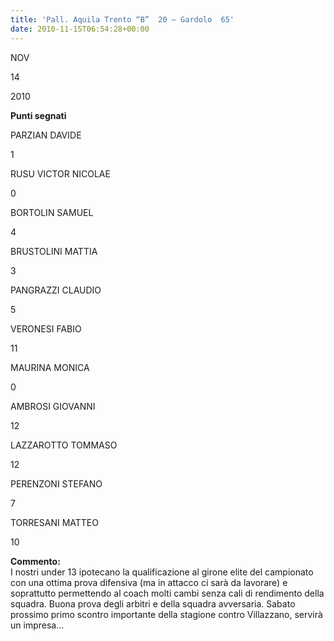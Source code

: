 ```yaml
---
title: 'Pall. Aquila Trento “B”  20 – Gardolo  65'
date: 2010-11-15T06:54:28+00:00
---
```

NOV

14

2010

**Punti segnati**

PARZIAN DAVIDE

1

RUSU VICTOR NICOLAE

0

BORTOLIN SAMUEL

4

BRUSTOLINI MATTIA

3

PANGRAZZI CLAUDIO

5

VERONESI FABIO

11

MAURINA MONICA

0

AMBROSI GIOVANNI

12

LAZZAROTTO TOMMASO

12

PERENZONI STEFANO

7

TORRESANI MATTEO

10

**Commento:**  
I nostri under 13 ipotecano la qualificazione al girone elite del campionato con una ottima prova difensiva (ma in attacco ci sarà da lavorare) e soprattutto permettendo al coach molti cambi senza cali di rendimento della squadra. Buona prova degli arbitri e della squadra avversaria. Sabato prossimo primo scontro importante della stagione contro Villazzano, servirà un impresa…